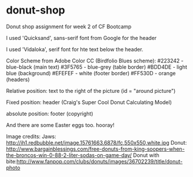 # donut-shop
Donut shop assignment for week 2 of CF Bootcamp

I used 'Quicksand', sans-serif font from Google for the header


I used 'Vidaloka', serif font for hte text below the header.

Color Scheme from Adobe Color CC (Birdfolio Blues scheme):
  #223242 - blue-black (main text)
  #3F5765 - blue-grey (table border)
  #BDD4DE - light blue (background)
  #EFEFEF - white  (footer border)
  #FF530D - orange  (headers)



Relative position: text to the right of the picture (id = "around picture")

Fixed position: header (Craig's Super Cool Donut Calculating Model)

absolute position: footer  (copyright)


And there are some Easter eggs too. hooray!

Image credits:
Jaws: http://ih1.redbubble.net/image.15761663.6878/fc,550x550,white.jpg
Donut: http://www.bargainblessings.com/free-donuts-from-king-soopers-when-the-broncos-win-0-88-2-liter-sodas-on-game-day/
Donut with bite:http://www.fanpop.com/clubs/donuts/images/36702239/title/donut-photo
